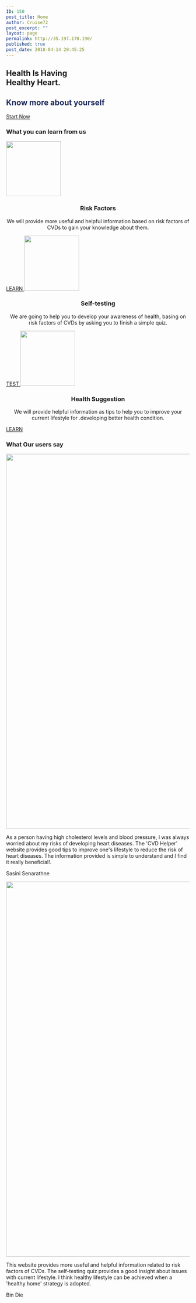```yaml
---
ID: 150
post_title: Home
author: Cruise72
post_excerpt: ""
layout: page
permalink: http://35.197.170.190/
published: true
post_date: 2018-04-14 20:45:25
---
```

<h2> Health Is Having<br>Healthy Heart.</h2>		
			<h2><h2 data-elementor-setting-key="title" data-pen-placeholder="Type Here..." style="font-style: normal; color: rgb(32, 44, 94);">Know more about yourself</h2></h2>		
			<a href=" http://35.189.33.33/self-testing/" role="button">
						Start Now
					</a>
			<h3>What you can learn from us</h3>		
										<img width="150" height="150" src="http://35.197.170.190/wp-content/uploads/2018/04/icon_herz-150x150.png" alt="" srcset="http://35.197.170.190/wp-content/uploads/2018/04/icon_herz-150x150.png 150w, http://35.197.170.190/wp-content/uploads/2018/04/icon_herz.png 250w" sizes="(max-width: 150px) 100vw, 150px" />											
		<h3 style="text-align: center;">Risk Factors</h3><p style="text-align: center;">We will provide more useful and helpful information based on risk factors of CVDs to gain your knowledge about them.</p>		
			<a href="http://35.189.33.33/cvd-risk-factors/" role="button">
						LEARN
					</a>
										<img width="150" height="150" src="http://35.197.170.190/wp-content/uploads/2018/04/plate-150x150.png" alt="" srcset="http://35.197.170.190/wp-content/uploads/2018/04/plate-150x150.png 150w, http://35.197.170.190/wp-content/uploads/2018/04/plate.png 260w" sizes="(max-width: 150px) 100vw, 150px" />											
		<h3 style="text-align: center;">Self-testing</h3><p style="text-align: center;">We are going to help you to develop your awareness of health, basing on risk factors of CVDs by asking you to finish a simple quiz.</p>		
			<a href="http://35.189.33.33/self-testing/" role="button">
						TEST
					</a>
										<img width="150" height="150" src="http://35.197.170.190/wp-content/uploads/2018/04/images-150x150.png" alt="" srcset="http://35.197.170.190/wp-content/uploads/2018/04/images-150x150.png 150w, http://35.197.170.190/wp-content/uploads/2018/04/images.png 225w" sizes="(max-width: 150px) 100vw, 150px" />											
		<h3 style="text-align: center;">Health Suggestion</h3><p style="text-align: center;">We will provide helpful information as tips to help you to improve your current lifestyle for .developing better health condition.</p>		
			<a href=" http://35.189.33.33/suggestions/" role="button">
						LEARN
					</a>
			<h3>What Our users say</h3>		
										<img width="768" height="1024" src="http://35.197.170.190/wp-content/uploads/2018/04/WechatIMG13-768x1024.jpeg" alt="" srcset="http://35.197.170.190/wp-content/uploads/2018/04/WechatIMG13-768x1024.jpeg 768w, http://35.197.170.190/wp-content/uploads/2018/04/WechatIMG13-225x300.jpeg 225w, http://35.197.170.190/wp-content/uploads/2018/04/WechatIMG13.jpeg 1080w" sizes="(max-width: 768px) 100vw, 768px" />											
				<p>
					As a person having high cholesterol levels and blood pressure, I was always worried about my risks of developing heart diseases. The 'CVD Helper' website provides good tips to improve one's lifestyle to reduce the risk of heart diseases. The information provided is simple to understand and I find it really beneficial!.
				</p>
				<p>Sasini Senarathne</p>
										<img width="768" height="1024" src="http://35.197.170.190/wp-content/uploads/2018/04/WechatIMG12-768x1024.jpeg" alt="" srcset="http://35.197.170.190/wp-content/uploads/2018/04/WechatIMG12-768x1024.jpeg 768w, http://35.197.170.190/wp-content/uploads/2018/04/WechatIMG12-225x300.jpeg 225w, http://35.197.170.190/wp-content/uploads/2018/04/WechatIMG12.jpeg 1080w" sizes="(max-width: 768px) 100vw, 768px" />											
				<p>
					This website provides more useful and helpful information related to risk factors of CVDs. The self-testing quiz provides a good insight about issues with current lifestyle. I think healthy lifestyle can be achieved when a 'healthy home' strategy is adopted.
				</p>
				<p>Bin Die</p>
